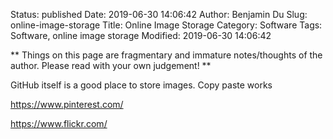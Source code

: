 Status: published
Date: 2019-06-30 14:06:42
Author: Benjamin Du
Slug: online-image-storage
Title: Online Image Storage
Category: Software
Tags: Software, online image storage
Modified: 2019-06-30 14:06:42

**
Things on this page are fragmentary and immature notes/thoughts of the author.
Please read with your own judgement!
**


GitHub itself is a good place to store images. Copy paste works

https://www.pinterest.com/

https://www.flickr.com/
